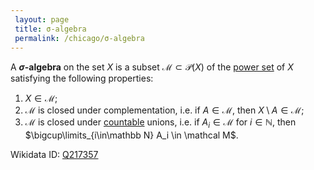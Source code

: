 ```yaml
---
 layout: page
 title: σ-algebra
 permalink: /chicago/σ-algebra
---
```

A **$\sigma$-algebra** on the set $X$ is a subset $\mathcal M \subset \mathcal P(X)$ of the [power set](https://mathgloss.github.io/MathGloss/chicago/power_set) of $X$ satisfying the following properties:
1. $X \in \mathcal M$;
2. $\mathcal M$ is closed under complementation, i.e. if $A \in \mathcal M$, then $X\setminus A \in \mathcal M$;
3. $\mathcal M$ is closed under [countable](https://mathgloss.github.io/MathGloss/chicago/countable) unions, i.e. if $A_i \in \mathcal M$ for $i \in \mathbb N$, then $\bigcup\limits_{i\in\mathbb N} A_i \in \mathcal M$.

Wikidata ID: [Q217357](https://www.wikidata.org/wiki/Q217357)